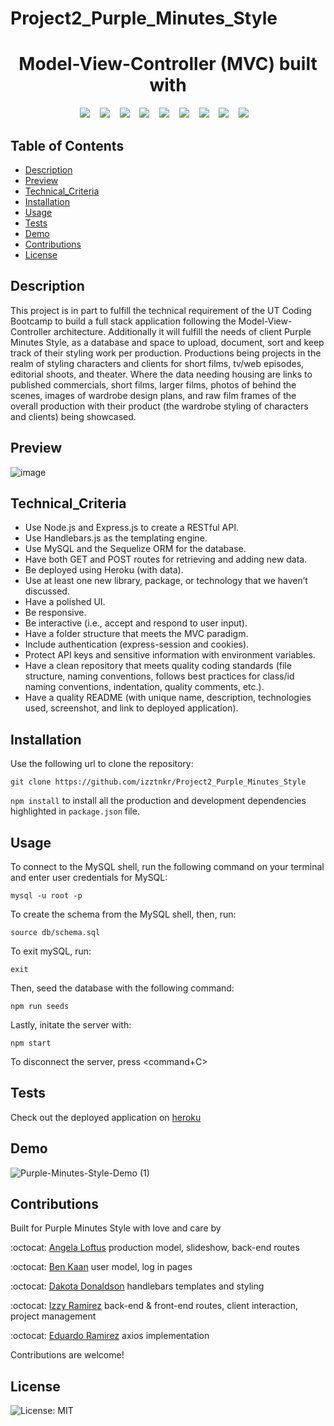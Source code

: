 # Project2_Purple_Minutes_Style

<h1 align="center">Model-View-Controller (MVC)  built with </h1>
<p align="center">
    <img src="https://img.shields.io/badge/Sequelize-52B0E7?style=for-the-badge&logo=Sequelize&logoColor=white"/>  &nbsp;&nbsp;
    <img src="https://img.shields.io/badge/heroku-%23430098.svg?style=for-the-badge&logo=heroku&logoColor=white"> &nbsp;&nbsp;
    <img src="https://img.shields.io/badge/mysql-%2300f.svg?style=for-the-badge&logo=mysql&logoColor=white" /> &nbsp;&nbsp;
    <img src="https://img.shields.io/badge/express.js-%23404d59.svg?style=for-the-badge&logo=express&logoColor=%2361DAFB"  /> &nbsp;&nbsp;
    <img src="https://img.shields.io/badge/javascript-%23323330.svg?style=for-the-badge&logo=javascript&logoColor=%23F7DF1E" /> &nbsp;&nbsp;
    <img src="https://img.shields.io/badge/node.js-6DA55F?style=for-the-badge&logo=node.js&logoColor=white"  /> &nbsp;&nbsp;
    <img src="https://img.shields.io/badge/NPM-%23000000.svg?style=for-the-badge&logo=npm&logoColor=white" /> &nbsp;&nbsp;
    <img src="https://img.shields.io/badge/bootstrap-%23563D7C.svg?style=for-the-badge&logo=bootstrap&logoColor=white"> &nbsp;&nbsp;
    <img src="https://img.shields.io/badge/Insomnia-black?style=for-the-badge&logo=insomnia&logoColor=5849BE"/> &nbsp;&nbsp;
    
</p>

  ## Table of Contents

  * [Description](#description)
  * [Preview](#preview)
  * [Technical_Criteria](#technical_criteria)
  * [Installation](#installation)
  * [Usage](#usage)
  * [Tests](#tests)
  * [Demo](#demo)
  * [Contributions](#contributions)
  * [License](#license)

  ## Description
  
This project is in part to fulfill the technical requirement of the UT Coding Bootcamp to build a full stack application following the Model-View-Controller architecture. Additionally it will fulfill the needs of client Purple Minutes Style, as a database and space to upload, document, sort and keep track of their styling work per production.  Productions being projects in the realm of styling characters and clients for short films, tv/web episodes, editorial shoots, and theater. Where the data needing housing are links to published commercials, short films, larger films, photos of behind the scenes, images of wardrobe design plans, and raw film frames of the overall production with their product (the wardrobe styling of characters and clients) being showcased. 

  
 ## Preview
  
![image](https://media0.giphy.com/media/lNY0a9aJgFcCaDn1nw/giphy.gif?cid=ecf05e47psgv7yleo14azmxgq6al2ofi7e84ze6604v6z3qo&rid=giphy.gif&ct=g)


   ## Technical_Criteria 
- Use Node.js and Express.js to create a RESTful API.
- Use Handlebars.js as the templating engine.
- Use MySQL and the Sequelize ORM for the database.
- Have both GET and POST routes for retrieving and adding new data.
- Be deployed using Heroku (with data).
- Use at least one new library, package, or technology that we haven’t discussed.
- Have a polished UI.
- Be responsive.
- Be interactive (i.e., accept and respond to user input).
- Have a folder structure that meets the MVC paradigm.
- Include authentication (express-session and cookies).
- Protect API keys and sensitive information with environment variables.
- Have a clean repository that meets quality coding standards (file structure, naming conventions, follows best practices for class/id naming conventions, indentation, quality comments, etc.).
- Have a quality README (with unique name, description, technologies used, screenshot, and link to deployed application).

 ## Installation

  Use the following url to clone the repository:

  `git clone https://github.com/izztnkr/Project2_Purple_Minutes_Style`


  `npm install` to install all the production and development dependencies highlighted in `package.json` file.



  ## Usage

  To connect to the MySQL shell, run the following command on your terminal and enter user credentials for MySQL:

  `mysql -u root -p`


  To create the schema from the MySQL shell, then, run:

  `source db/schema.sql`


  To exit mySQL, run: 

  `exit`

  Then, seed the database with the following command:

  `npm run seeds`


  Lastly, initate the server with:

  `npm start`


  To disconnect the server, press <command+C>

 


 
  ## Tests


  Check out the deployed application on 
  [heroku](https://purpleminutesstyle.herokuapp.com/)
 

  ## Demo
  
  
  ![Purple-Minutes-Style-Demo (1)](https://user-images.githubusercontent.com/82625726/142786146-b6f3fa69-64bd-4336-94c9-97b401beb590.gif)


  ## Contributions

  Built for Purple Minutes Style with love and care by

  :octocat: [Angela Loftus](https://www.github.com/AngelaLoftus) production model, slideshow, back-end routes

  :octocat: [Ben Kaan](https://www.github.com/benkaan001) user model, log in pages
 
  :octocat: [Dakota Donaldson](https://github.com/Dakota3214) handlebars templates and styling

  :octocat: [Izzy Ramirez](https://github.com/izztnkr) back-end & front-end routes, client interaction, project management

  :octocat: [Eduardo Ramirez](https://github.com/EduardoRam7) axios implementation
  
  
  Contributions are welcome!
  

  ## License

  
  ![License: MIT](https://img.shields.io/badge/License-MIT-yellow.svg)
